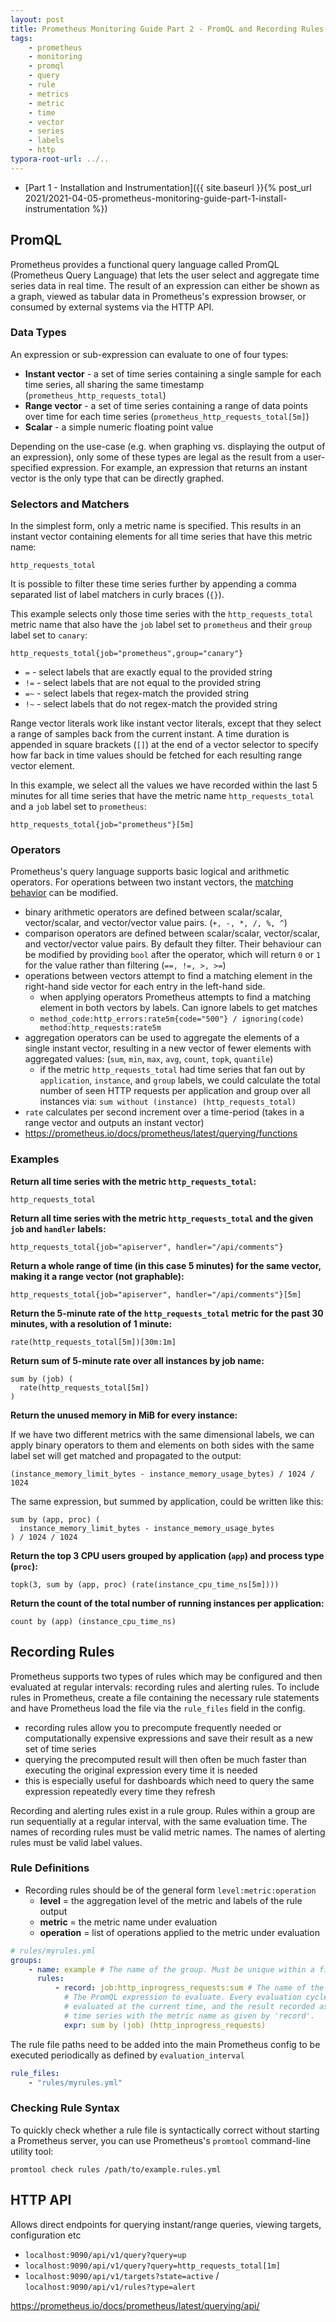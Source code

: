 ```yaml
---
layout: post
title: Prometheus Monitoring Guide Part 2 - PromQL and Recording Rules
tags:
    - prometheus
    - monitoring
    - promql
    - query
    - rule
    - metrics
    - metric
    - time
    - vector
    - series
    - labels
    - http
typora-root-url: ../..
---
```


-   [Part 1 - Installation and Instrumentation]({{ site.baseurl }}{% post_url 2021/2021-04-05-prometheus-monitoring-guide-part-1-install-instrumentation %})

## PromQL

Prometheus provides a functional query language called PromQL (Prometheus Query Language) that lets the user select and aggregate time series data in real time. The result of an expression can either be shown as a graph, viewed as tabular data in Prometheus's expression browser, or consumed by external systems via the HTTP API.

### Data Types

An expression or sub-expression can evaluate to one of four types:

-   **Instant vector** - a set of time series containing a single sample for each time series, all sharing the same timestamp (`prometheus_http_requests_total`)
-   **Range vector** - a set of time series containing a range of data points over time for each time series (`prometheus_http_requests_total[5m]`)
-   **Scalar** - a simple numeric floating point value

Depending on the use-case (e.g. when graphing vs. displaying the output of an expression), only some of these types are legal as the result from a user-specified expression. For example, an expression that returns an instant vector is the only type that can be directly graphed.

### Selectors and Matchers

In the simplest form, only a metric name is specified. This results in an instant vector containing elements for all time series that have this metric name:

```plain
http_requests_total
```

It is possible to filter these time series further by appending a comma separated list of label matchers in curly braces (`{}`).

This example selects only those time series with the `http_requests_total` metric name that also have the `job` label set to `prometheus` and their `group` label set to `canary`:

```plain
http_requests_total{job="prometheus",group="canary"}
```

-   `=` - select labels that are exactly equal to the provided string
-   `!=` - select labels that are not equal to the provided string
-   `=~` - select labels that regex-match the provided string
-   `!~` - select labels that do not regex-match the provided string

Range vector literals work like instant vector literals, except that they select a range of samples back from the current instant. A time duration is appended in square brackets (`[]`) at the end of a vector selector to specify how far back in time values should be fetched for each resulting range vector element.

In this example, we select all the values we have recorded within the last 5 minutes for all time series that have the metric name `http_requests_total` and a `job` label set to `prometheus`:

```plain
http_requests_total{job="prometheus"}[5m]
```

### Operators

Prometheus's query language supports basic logical and arithmetic operators. For operations between two instant vectors, the [matching behavior](https://prometheus.io/docs/prometheus/latest/querying/operators/#vector-matching) can be modified.

-   binary arithmetic operators are defined between scalar/scalar, vector/scalar, and vector/vector value pairs. (`+, -, *, /, %, ^`)
-   comparison operators are defined between scalar/scalar, vector/scalar, and vector/vector value pairs. By default they filter. Their behaviour can be modified by providing `bool` after the operator, which will return `0` or `1` for the value rather than filtering (`==, !=, >, >=`)
-   operations between vectors attempt to find a matching element in the right-hand side vector for each entry in the left-hand side.
    -   when applying operators Prometheus attempts to find a matching element in both vectors by labels. Can ignore labels to get matches
    -   `method_code:http_errors:rate5m{code="500"} / ignoring(code) method:http_requests:rate5m`
-   aggregation operators can be used to aggregate the elements of a single instant vector, resulting in a new vector of fewer elements with aggregated values: (`sum`, `min`, `max`, `avg`, `count`, `topk`, `quantile`)
    -   if the metric `http_requests_total` had time series that fan out by `application`, `instance`, and `group` labels, we could calculate the total number of seen HTTP requests per application and group over all instances via: `sum without (instance) (http_requests_total)`
-   `rate` calculates per second increment over a time-period (takes in a range vector and outputs an instant vector)
-   <https://prometheus.io/docs/prometheus/latest/querying/functions>

### Examples

**Return all time series with the metric `http_requests_total`:**

```plain
http_requests_total
```

**Return all time series with the metric `http_requests_total` and the given `job` and `handler` labels:**

```plain
http_requests_total{job="apiserver", handler="/api/comments"}
```

**Return a whole range of time (in this case 5 minutes) for the same vector, making it a range vector (not graphable):**

```plain
http_requests_total{job="apiserver", handler="/api/comments"}[5m]
```

**Return the 5-minute rate of the `http_requests_total` metric for the past 30 minutes, with a resolution of 1 minute:**

```plain
rate(http_requests_total[5m])[30m:1m]
```

**Return sum of 5-minute rate over all instances by job name:**

```plain
sum by (job) (
  rate(http_requests_total[5m])
)
```

**Return the unused memory in MiB for every instance:**

If we have two different metrics with the same dimensional labels, we can apply binary operators to them and elements on both sides with the same label set will get matched and propagated to the output:

```plain
(instance_memory_limit_bytes - instance_memory_usage_bytes) / 1024 / 1024
```

The same expression, but summed by application, could be written like this:

```plain
sum by (app, proc) (
  instance_memory_limit_bytes - instance_memory_usage_bytes
) / 1024 / 1024
```

**Return the top 3 CPU users grouped by application (`app`) and process type (`proc`):**

```plain
topk(3, sum by (app, proc) (rate(instance_cpu_time_ns[5m])))
```

**Return the count of the total number of running instances per application:**

```plain
count by (app) (instance_cpu_time_ns)
```

## Recording Rules

Prometheus supports two types of rules which may be configured and then evaluated at regular intervals: recording rules and alerting rules. To include rules in Prometheus, create a file containing the necessary rule statements and have Prometheus load the file via the `rule_files` field in the config.

-   recording rules allow you to precompute frequently needed or computationally expensive expressions and save their result as a new set of time series
-   querying the precomputed result will then often be much faster than executing the original expression every time it is needed
-   this is especially useful for dashboards which need to query the same expression repeatedly every time they refresh

Recording and alerting rules exist in a rule group. Rules within a group are run sequentially at a regular interval, with the same evaluation time. The names of recording rules must be valid metric names. The names of alerting rules must be valid label values.

### Rule Definitions

-   Recording rules should be of the general form `level:metric:operation`
    -   **level** = the aggregation level of the metric and labels of the rule output
    -   **metric** = the metric name under evaluation
    -   **operation** = list of operations applied to the metric under evaluation

```yaml
# rules/myrules.yml
groups:
    - name: example # The name of the group. Must be unique within a file.
      rules:
          - record: job:http_inprogress_requests:sum # The name of the time series to output to. Must be a valid metric name.
            # The PromQL expression to evaluate. Every evaluation cycle this is
            # evaluated at the current time, and the result recorded as a new set of
            # time series with the metric name as given by 'record'.
            expr: sum by (job) (http_inprogress_requests)
```

The rule file paths need to be added into the main Prometheus config to be executed periodically as defined by `evaluation_interval`

```yaml
rule_files:
    - "rules/myrules.yml"
```

### Checking Rule Syntax

To quickly check whether a rule file is syntactically correct without starting a Prometheus server, you can use Prometheus's `promtool` command-line utility tool:

`promtool check rules /path/to/example.rules.yml`

## HTTP API

Allows direct endpoints for querying instant/range queries, viewing targets, configuration etc

-   `localhost:9090/api/v1/query?query=up`
-   `localhost:9090/api/v1/query?query=http_requests_total[1m]`
-   `localhost:9090/api/v1/targets?state=active` / `localhost:9090/api/v1/rules?type=alert`

<https://prometheus.io/docs/prometheus/latest/querying/api/>
